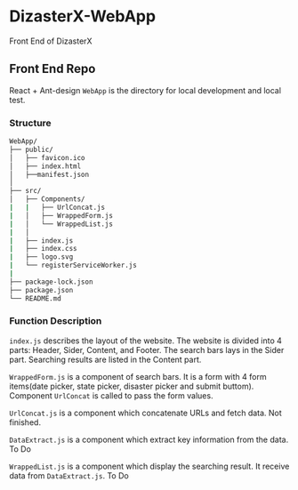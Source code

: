 # DizasterX-WebApp

Front End of DizasterX

## Front End Repo

React + Ant-design
`WebApp` is the directory for local development and local test.

### Structure

```bash
WebApp/
├── public/
│   ├── favicon.ico
│   ├── index.html
│   ├──manifest.json
│
├── src/
│   ├── Components/
|   |   ├── UrlConcat.js
|   │   ├── WrappedForm.js
|   │   └── WrappedList.js
|   │
|   ├── index.js
|   ├── index.css
|   ├── logo.svg
|   └── registerServiceWorker.js
|
├── package-lock.json
├── package.json
└── README.md
```

### Function Description

`index.js` describes the layout of the website. The website is divided into 4 parts: Header, Sider, Content, and Footer. The search bars lays in the Sider part. Searching results are listed in the Content part.

`WrappedForm.js` is a component of search bars. It is a form with 4 form items(date picker, state picker, disaster picker and submit buttom). Component `UrlConcat` is called to pass the form values.

`UrlConcat.js` is a component which concatenate URLs and fetch data.  Not finished.

`DataExtract.js` is a component which extract key information from the data. To Do

`WrappedList.js` is a component which display the searching result. It receive data from `DataExtract.js`. To Do